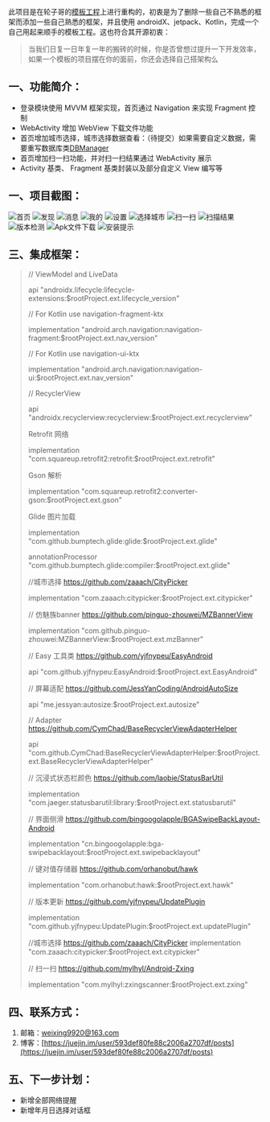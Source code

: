 此项目是在轮子哥的[模板工程](https://github.com/getActivity/AndroidProject)上进行重构的，初衷是为了删除一些自己不熟悉的框架而添加一些自己熟悉的框架，并且使用 androidX、jetpack、Kotlin，完成一个自己用起来顺手的模板工程。这也符合其开源初衷：
> 当我们日复一日年复一年的搬砖的时候，你是否曾想过提升一下开发效率，如果一个模板的项目摆在你的面前，你还会选择自己搭架构么

## 一、功能简介：

 * 登录模块使用 MVVM 框架实现，首页通过 Navigation 来实现 Fragment 控制
 * WebActivity 增加 WebView 下载文件功能
 * 首页增加城市选择，城市选择数据查看：（待提交）如果需要自定义数据，需要重写数据库类[DBManager](https://github.com/zaaach/CityPicker/blob/master/citypicker/src/main/java/com/zaaach/citypicker/db/DBManager.java)
 * 首页增加扫一扫功能，并对扫一扫结果通过 WebActivity 展示
 *  Activity 基类、 Fragment 基类封装以及部分自定义 View 编写等

## 一、项目截图：
![首页](./screenCapture/tab1.jpg)
![发现](./screenCapture/tab2.jpg)
![消息](./screenCapture/tab3.jpg)
![我的](./screenCapture/tab4.jpg)
![设置](./screenCapture/setting.jpg)
![选择城市](./screenCapture/cityPicker.jpg)
![扫一扫](./screenCapture/scan.jpg)
![扫描结果](./screenCapture/scanResult.jpg)
![版本检测](./screenCapture/checkVersion.jpg)
![Apk文件下载](./screenCapture/fileDownload.jpg)
![安装提示](./screenCapture/installTip.jpg)

## 三、集成框架：

> // ViewModel and LiveData
> 
> api "androidx.lifecycle:lifecycle-extensions:$rootProject.ext.lifecycle_version"
> 
> // For Kotlin use navigation-fragment-ktx
> 
> implementation "android.arch.navigation:navigation-fragment:$rootProject.ext.nav_version"
> 
> // For Kotlin use navigation-ui-ktx 
> 
> implementation "android.arch.navigation:navigation-ui:$rootProject.ext.nav_version"
> 
> // RecyclerView
> 
> api "androidx.recyclerview:recyclerview:$rootProject.ext.recyclerview"
> 
> Retrofit 网络
> 
> implementation "com.squareup.retrofit2:retrofit:$rootProject.ext.retrofit"
> 
> Gson 解析
> 
> implementation "com.squareup.retrofit2:converter-gson:$rootProject.ext.gson"
> 
> Glide 图片加载
> 
> implementation "com.github.bumptech.glide:glide:$rootProject.ext.glide"
> 
> annotationProcessor "com.github.bumptech.glide:compiler:$rootProject.ext.glide"
> 
> //城市选择  https://github.com/zaaach/CityPicker
> 
> implementation "com.zaaach:citypicker:$rootProject.ext.citypicker"
> 
> // 仿魅族banner  https://github.com/pinguo-zhouwei/MZBannerView
> 
> implementation "com.github.pinguo-zhouwei:MZBannerView:$rootProject.ext.mzBanner"
> 
> // Easy 工具类  https://github.com/yjfnypeu/EasyAndroid
> 
> api "com.github.yjfnypeu:EasyAndroid:$rootProject.ext.EasyAndroid"
> 
> // 屏幕适配 https://github.com/JessYanCoding/AndroidAutoSize
> 
> api "me.jessyan:autosize:$rootProject.ext.autosize" 
> 
> // Adapter  https://github.com/CymChad/BaseRecyclerViewAdapterHelper
> 
> api "com.github.CymChad:BaseRecyclerViewAdapterHelper:$rootProject.ext.BaseRecyclerViewAdapterHelper"
> 
> // 沉浸式状态栏颜色  https://github.com/laobie/StatusBarUtil
> 
> implementation "com.jaeger.statusbarutil:library:$rootProject.ext.statusbarutil"
> 
> // 界面侧滑 https://github.com/bingoogolapple/BGASwipeBackLayout-Android
> 
> implementation "cn.bingoogolapple:bga-swipebacklayout:$rootProject.ext.swipebacklayout"
> 
> // 键对值存储器  https://github.com/orhanobut/hawk
> 
> implementation "com.orhanobut:hawk:$rootProject.ext.hawk"
> 
> // 版本更新 https://github.com/yjfnypeu/UpdatePlugin
>
> implementation "com.github.yjfnypeu:UpdatePlugin:$rootProject.ext.updatePlugin"
>
> //城市选择 https://github.com/zaaach/CityPicker
> implementation "com.zaaach:citypicker:$rootProject.ext.citypicker"
> 
> // 扫一扫 https://github.com/mylhyl/Android-Zxing
> 
> implementation "com.mylhyl:zxingscanner:$rootProject.ext.zxing"

## 四、联系方式：
 1. 邮箱：weixing9920@163.com
 2. 博客：[https://juejin.im/user/593def80fe88c2006a2707df/posts](https://juejin.im/user/593def80fe88c2006a2707df/posts)

## 五、下一步计划：
 * 新增全部网络提醒
 * 新增年月日选择对话框